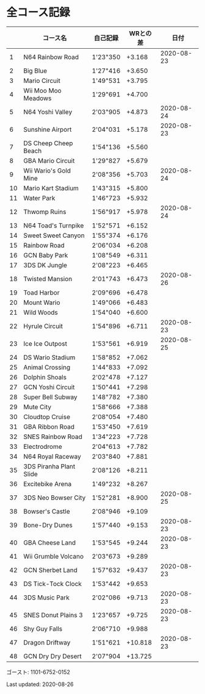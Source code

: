 # 全コース記録

||コース名|自己記録|WRとの差|日付
|--|--|--|--|--|
|1|N64 Rainbow Road|1'23"350|+3.168|2020-08-23|
|2|Big Blue|1'27"416|+3.650||
|3|Mario Circuit|1'49"531|+3.795||
|4|Wii Moo Moo Meadows|1'29"691|+4.700||
|5|N64 Yoshi Valley|2'03"905|+4.873|2020-08-24|
|6|Sunshine Airport|2'04"031|+5.178|2020-08-23|
|7|DS Cheep Cheep Beach|1'54"136|+5.560||
|8|GBA Mario Circuit|1'29"827|+5.679||
|9|Wii Wario's Gold Mine|2'08"356|+5.703|2020-08-24|
|10|Mario Kart Stadium|1'43"315|+5.800||
|11|Water Park|1'46"723|+5.932||
|12|Thwomp Ruins|1'56"917|+5.978|2020-08-24|
|13|N64 Toad's Turnpike|1'52"571|+6.152||
|14|Sweet Sweet Canyon|1'55"374|+6.176||
|15|Rainbow Road|2'06"034|+6.208||
|16|GCN Baby Park|1'08"549|+6.311||
|17|3DS DK Jungle|2'08"223|+6.465||
|18|Twisted Mansion|2'01"743|+6.473|2020-08-26|
|19|Toad Harbor|2'09"696|+6.478||
|20|Mount Wario|1'49"066|+6.483||
|21|Wild Woods|1'54"040|+6.600||
|22|Hyrule Circuit|1'54"896|+6.711|2020-08-23|
|23|Ice Ice Outpost|1'53"561|+6.919|2020-08-25|
|24|DS Wario Stadium|1'58"852|+7.062||
|25|Animal Crossing|1'44"833|+7.092||
|26|Dolphin Shoals|2'02"478|+7.127||
|27|GCN Yoshi Circuit|1'50"441|+7.298||
|28|Super Bell Subway|1'48"782|+7.380||
|29|Mute City|1'58"666|+7.388||
|30|Cloudtop Cruise|2'08"054|+7.480||
|31|GBA Ribbon Road|1'53"450|+7.619||
|32|SNES Rainbow Road|1'34"223|+7.728||
|33|Electrodrome|2'04"613|+7.782||
|34|N64 Royal Raceway|2'03"840|+7.881||
|35|3DS Piranha Plant Slide|2'08"126|+8.211||
|36|Excitebike Arena|1'49"232|+8.267||
|37|3DS Neo Bowser City|1'52"281|+8.900|2020-08-25|
|38|Bowser's Castle|2'08"946|+9.109||
|39|Bone-Dry Dunes|1'57"440|+9.153|2020-08-23|
|40|GBA Cheese Land|1'53"545|+9.244|2020-08-23|
|41|Wii Grumble Volcano|2'03"673|+9.289||
|42|GCN Sherbet Land|1'57"632|+9.437|2020-08-23|
|43|DS Tick-Tock Clock|1'53"442|+9.653||
|44|3DS Music Park|2'02"086|+9.713|2020-08-23|
|45|SNES Donut Plains 3|1'23"657|+9.725|2020-08-23|
|46|Shy Guy Falls|2'06"710|+9.988||
|47|Dragon Driftway|1'51"621|+10.818|2020-08-23|
|48|GCN Dry Dry Desert|2'07"904|+13.725||

ゴースト: 1101-6752-0152

Last updated: 2020-08-26

